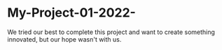 # My-Project-01-2022-
We tried our best to complete this project and want to create something innovated, but our hope wasn't with us.
